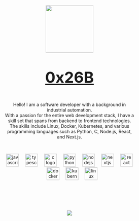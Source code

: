 <div align="center" style="background:; padding:48px; margin:0">
    <img height="150" style="margin:0;padding:0;" src="https://img.itch.zone/aW1nLzE3MDA3NTIuZ2lm/original/CcRX16.gif"  />
    <p></p>
    <p align="center" style="font-size: 48px;"><strong><u>0x26B</u></strong></p>
    <p align="center" style="font-size: 14px;">Hello! I am a software developer with a background in industrial automation.<br/>With a passion for the entire web development stack, I have a skill set that spans from backend to frontend technologies.<br/>The skills include Linux, Docker, Kubernetes, and various programming languages such as Python, C, Node.js, React, and Next.js.</p>
    <p>&nbsp;</p>
    <div align="center">
    <img src="https://cdn.jsdelivr.net/gh/devicons/devicon/icons/javascript/javascript-original.svg" height="40" alt="javascript logo"  />
    <img width="12" />
    <img src="https://cdn.jsdelivr.net/gh/devicons/devicon/icons/typescript/typescript-original.svg" height="40" alt="typescript logo"  />
    <img width="12" />
    <img src="https://cdn.jsdelivr.net/gh/devicons/devicon/icons/c/c-original.svg" height="40" alt="c logo"  />
    <img width="12" />
    <img src="https://cdn.jsdelivr.net/gh/devicons/devicon/icons/python/python-original.svg" height="40" alt="python logo"  />
    <img width="12" />
    <img src="https://cdn.jsdelivr.net/gh/devicons/devicon/icons/nodejs/nodejs-original.svg" height="40" alt="nodejs logo"  />
    <img width="12" />
    <img src="https://cdn.jsdelivr.net/gh/devicons/devicon/icons/nextjs/nextjs-original.svg" height="40" alt="nextjs logo"  />
    <img width="12" />
    <img src="https://cdn.jsdelivr.net/gh/devicons/devicon/icons/react/react-original.svg" height="40" alt="react logo"  />
    <img width="12" />
    <img src="https://cdn.jsdelivr.net/gh/devicons/devicon/icons/docker/docker-original.svg" height="40" alt="docker logo"  />
    <img width="12" />
    <img src="https://cdn.jsdelivr.net/gh/devicons/devicon/icons/kubernetes/kubernetes-plain.svg" height="40" alt="kubernetes logo"  />
    <img width="12" />
    <img src="https://cdn.jsdelivr.net/gh/devicons/devicon/icons/linux/linux-original.svg" height="40" alt="linux logo"  />
    </div>
</div>
<p>&nbsp;</p>
<div align="center">
    <img src="https://komarev.com/ghpvc/?username=William-Brumble&style=flat-square"/>
</div>
